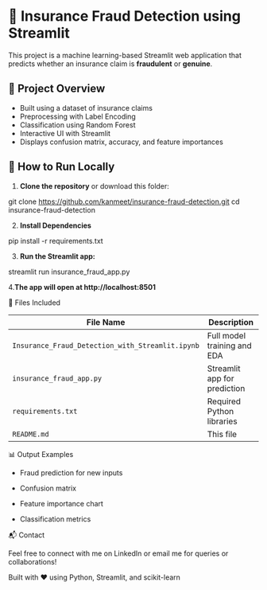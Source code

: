 # 🏥 Insurance Fraud Detection using Streamlit

This project is a machine learning-based Streamlit web application that predicts whether an insurance claim is **fraudulent** or **genuine**.

## 📌 Project Overview

- Built using a dataset of insurance claims
- Preprocessing with Label Encoding
- Classification using Random Forest
- Interactive UI with Streamlit
- Displays confusion matrix, accuracy, and feature importances

## 🚀 How to Run Locally

1. **Clone the repository** or download this folder:

git clone https://github.com/kanmeet/insurance-fraud-detection.git
cd insurance-fraud-detection

2. **Install Dependencies**

pip install -r requirements.txt

3. **Run the Streamlit app:**

streamlit run insurance_fraud_app.py

4.**The app will open at http://localhost:8501**


📁 Files Included

| File Name                                        | Description                  |
| ------------------------------------------------ | ---------------------------- |
| `Insurance_Fraud_Detection_with_Streamlit.ipynb` | Full model training and EDA  |
| `insurance_fraud_app.py`                         | Streamlit app for prediction |
| `requirements.txt`                               | Required Python libraries    |
| `README.md`                                      | This file                    |


📊 Output Examples

* Fraud prediction for new inputs

* Confusion matrix

* Feature importance chart

* Classification metrics

📬 Contact

Feel free to connect with me on LinkedIn or email me for queries or collaborations!

Built with ❤️ using Python, Streamlit, and scikit-learn
